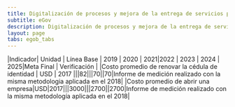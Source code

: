 ```yaml
---
title: Digitalización de procesos y mejora de la entrega de servicios prestados por el sector público
subtitle: eGov
description: Digitalización de procesos y mejora de la entrega de servicios prestados por el sector público
layout: page
tabs: egob_tabs
---
```


|Indicador| Unidad | Línea Base | 2019 | 2020 | 2021|2022 | 2023 | 2024 | 2025|Meta Final | Verificación |
|Costo promedio de renovar la cédula de identidad | USD | 2017 |||82|||70||70|Informe de medición realizado con la misma metodologia aplicada en el 2018|
|Costo promedio de abrir una empresa|USD|2017|||3000|||2700||2700|Informe de medición realizado con la misma metodología aplicada en el 2018|

